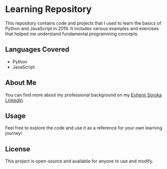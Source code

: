 # Learning Repository

This repository contains code and projects that I used to learn the basics of Python and JavaScript in 2019. It includes various examples and exercises that helped me understand fundamental programming concepts.

## Languages Covered
- Python
- JavaScript

## About Me
You can find more about my professional background on my [Evhenii Soroka LinkedIn](https://www.linkedin.com/in/evgeeso/).

## Usage
Feel free to explore the code and use it as a reference for your own learning journey!

## License
This project is open-source and available for anyone to use and modify.